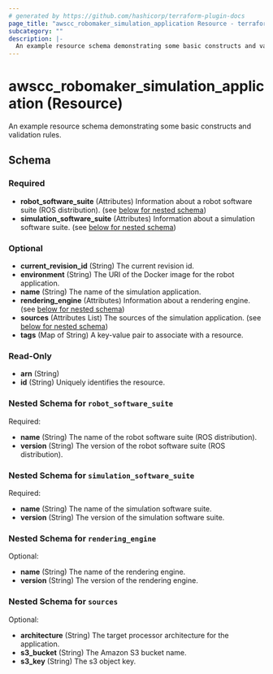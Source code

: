 ```yaml
---
# generated by https://github.com/hashicorp/terraform-plugin-docs
page_title: "awscc_robomaker_simulation_application Resource - terraform-provider-awscc"
subcategory: ""
description: |-
  An example resource schema demonstrating some basic constructs and validation rules.
---
```


# awscc_robomaker_simulation_application (Resource)

An example resource schema demonstrating some basic constructs and validation rules.



<!-- schema generated by tfplugindocs -->
## Schema

### Required

- **robot_software_suite** (Attributes) Information about a robot software suite (ROS distribution). (see [below for nested schema](#nestedatt--robot_software_suite))
- **simulation_software_suite** (Attributes) Information about a simulation software suite. (see [below for nested schema](#nestedatt--simulation_software_suite))

### Optional

- **current_revision_id** (String) The current revision id.
- **environment** (String) The URI of the Docker image for the robot application.
- **name** (String) The name of the simulation application.
- **rendering_engine** (Attributes) Information about a rendering engine. (see [below for nested schema](#nestedatt--rendering_engine))
- **sources** (Attributes List) The sources of the simulation application. (see [below for nested schema](#nestedatt--sources))
- **tags** (Map of String) A key-value pair to associate with a resource.

### Read-Only

- **arn** (String)
- **id** (String) Uniquely identifies the resource.

<a id="nestedatt--robot_software_suite"></a>
### Nested Schema for `robot_software_suite`

Required:

- **name** (String) The name of the robot software suite (ROS distribution).
- **version** (String) The version of the robot software suite (ROS distribution).


<a id="nestedatt--simulation_software_suite"></a>
### Nested Schema for `simulation_software_suite`

Required:

- **name** (String) The name of the simulation software suite.
- **version** (String) The version of the simulation software suite.


<a id="nestedatt--rendering_engine"></a>
### Nested Schema for `rendering_engine`

Optional:

- **name** (String) The name of the rendering engine.
- **version** (String) The version of the rendering engine.


<a id="nestedatt--sources"></a>
### Nested Schema for `sources`

Optional:

- **architecture** (String) The target processor architecture for the application.
- **s3_bucket** (String) The Amazon S3 bucket name.
- **s3_key** (String) The s3 object key.


